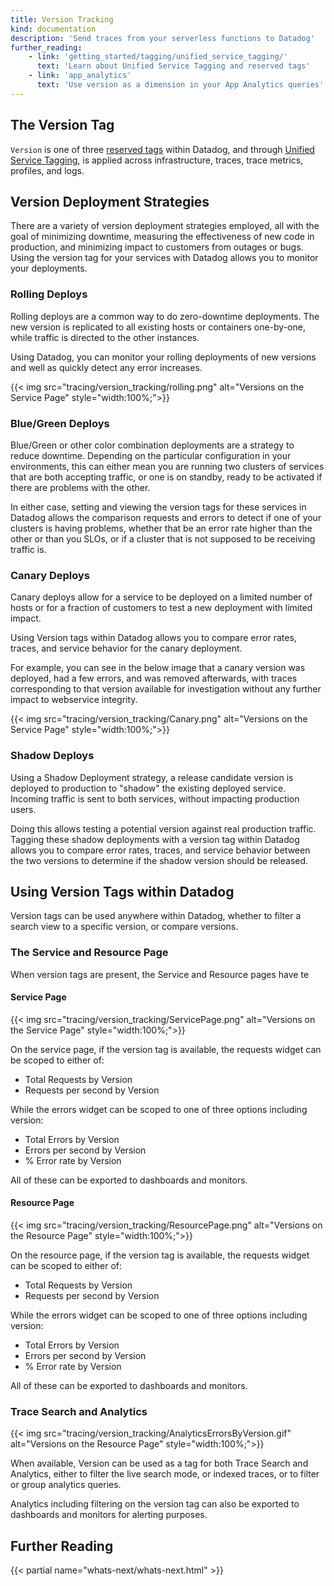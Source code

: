 ```yaml
---
title: Version Tracking
kind: documentation
description: 'Send traces from your serverless functions to Datadog'
further_reading:
    - link: 'getting_started/tagging/unified_service_tagging/'
      text: 'Learn about Unified Service Tagging and reserved tags'
    - link: 'app_analytics'
      text: 'Use version as a dimension in your App Analytics queries'
---
```

## The Version Tag

`Version` is one of three [reserved tags][1] within Datadog, and through [Unified Service Tagging][1], is applied across infrastructure, traces, trace metrics, profiles, and logs.

## Version Deployment Strategies

There are a variety of version deployment strategies employed, all with the goal of minimizing downtime, measuring the effectiveness of new code in production, and minimizing impact to customers from outages or bugs.  Using the version tag for your services with Datadog allows you to monitor your deployments.

### Rolling Deploys

Rolling deploys are a common way to do zero-downtime deployments.  The new version is replicated to all existing hosts or containers one-by-one, while traffic is directed to the other instances.

Using Datadog, you can monitor your rolling deployments of new versions and well as quickly detect any error increases.

{{< img src="tracing/version_tracking/rolling.png" alt="Versions on the Service Page"  style="width:100%;">}}

### Blue/Green Deploys

Blue/Green or other color combination deployments are a strategy to reduce downtime.  Depending on the particular configuration in your environments, this can either mean you are running two clusters of services that are both accepting traffic, or one is on standby, ready to be activated if there are problems with the other.

In either case, setting and viewing the version tags for these services in Datadog allows the comparison requests and errors to detect if one of your clusters is having problems, whether that be an error rate higher than the other or than you SLOs, or if a cluster that is not supposed to be receiving traffic is.

### Canary Deploys

Canary deploys allow for a service to be deployed on a limited number of hosts or for a fraction of customers to test a new deployment with limited impact.

Using Version tags within Datadog allows you to compare error rates, traces, and service behavior for the canary deployment.

For example, you can see in the below image that a canary version was deployed, had a few errors, and was removed afterwards, with traces corresponding to that version available for investigation without any further impact to webservice integrity.

{{< img src="tracing/version_tracking/Canary.png" alt="Versions on the Service Page"  style="width:100%;">}}

### Shadow Deploys

Using a Shadow Deployment strategy, a release candidate version is deployed to production to "shadow" the existing deployed service.   Incoming traffic is sent to both services, without impacting production users.

Doing this allows testing a potential version against real production traffic.  Tagging these shadow deployments with a version tag within Datadog allows you to compare error rates, traces, and service behavior between the two versions to determine if the shadow version should be released.

## Using Version Tags within Datadog

Version tags can be used anywhere within Datadog, whether to filter a search view to a specific version, or compare versions.

### The Service and Resource Page

When version tags are present, the Service and Resource pages have te

#### Service Page

{{< img src="tracing/version_tracking/ServicePage.png" alt="Versions on the Service Page"  style="width:100%;">}}

On the service page, if the version tag is available, the requests widget can be scoped to either of:
- Total Requests by Version
- Requests per second by Version

While the errors widget can be scoped to one of three options including version:

- Total Errors by Version
- Errors per second by Version
- % Error rate by Version

All of these can be exported to dashboards and monitors.

#### Resource Page

{{< img src="tracing/version_tracking/ResourcePage.png" alt="Versions on the Resource Page"  style="width:100%;">}}

On the resource page, if the version tag is available, the requests widget can be scoped to either of:
- Total Requests by Version
- Requests per second by Version

While the errors widget can be scoped to one of three options including version:

- Total Errors by Version
- Errors per second by Version
- % Error rate by Version

All of these can be exported to dashboards and monitors.

### Trace Search and Analytics

{{< img src="tracing/version_tracking/AnalyticsErrorsByVersion.gif" alt="Versions on the Resource Page"  style="width:100%;">}}

When available, Version can be used as a tag for both Trace Search and Analytics, either to filter the live search mode, or indexed traces, or to filter or group analytics queries.

Analytics including filtering on the version tag can also be exported to dashboards and monitors for alerting purposes.

## Further Reading

{{< partial name="whats-next/whats-next.html" >}}


[1]: /getting_started/tagging/unified_service_tagging/
